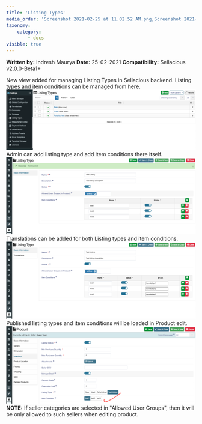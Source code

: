 ```yaml
---
title: 'Listing Types'
media_order: 'Screenshot 2021-02-25 at 11.02.52 AM.png,Screenshot 2021-02-25 at 11.09.03 AM.png,Screenshot 2021-02-25 at 11.09.37 AM.png,Screenshot 2021-02-25 at 11.10.45 AM.png'
taxonomy:
    category:
        - docs
visible: true
---
```


**Written by:** Indresh Maurya
**Date:** 25-02-2021
**Compatibility:** Sellacious v2.0.0-Beta1+


New view added for managing Listing Types in Sellacious backend. Listing types and item conditions can be managed from here. 
![](Screenshot%202021-02-25%20at%2011.02.52%20AM.png)
Admin can add listing type and add item conditions there itself. 
![](Screenshot%202021-02-25%20at%2011.09.03%20AM.png)
Translations can be added for both Listing types and item conditions. 
![](Screenshot%202021-02-25%20at%2011.09.37%20AM.png)
Published listing types and item conditions will be loaded in Product edit.
![](Screenshot%202021-02-25%20at%2011.10.45%20AM.png)
**NOTE:** If seller categories are selected in "Allowed User Groups", then it will be only allowed to such sellers when editing product.